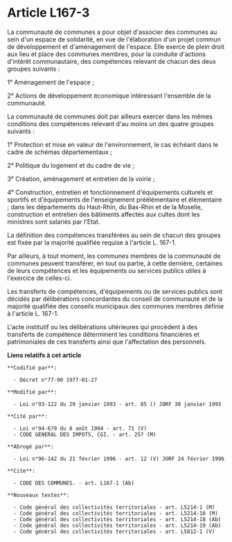 # Article L167-3

La communauté de communes a pour objet d'associer des communes au sein d'un espace de solidarité, en vue de l'élaboration
d'un projet commun de développement et d'aménagement de l'espace. Elle exerce de plein droit aux lieu et place des communes
membres, pour la conduite d'actions d'intérêt communautaire, des compétences relevant de chacun des deux groupes suivants :

1° Aménagement de l'espace ;

2° Actions de développement économique intéressant l'ensemble de la communauté.

La communauté de communes doit par ailleurs exercer dans les mêmes conditions des compétences relevant d'au moins un des
quatre groupes suivants :

1° Protection et mise en valeur de l'environnement, le cas échéant dans le cadre de schémas départementaux ;

2° Politique du logement et du cadre de vie ;

3° Création, aménagement et entretien de la voirie ;

4° Construction, entretien et fonctionnement d'équipements culturels et sportifs et d'équipements de l'enseignement
préélémentaire et élémentaire ; dans les départements du Haut-Rhin, du Bas-Rhin et de la Moselle, construction et entretien
des bâtiments affectés aux cultes dont les ministres sont salariés par l'Etat.

La définition des compétences transférées au sein de chacun des groupes est fixée par la majorité qualifiée requise à
l'article L. 167-1.

Par ailleurs, à tout moment, les communes membres de la communauté de communes peuvent transférer, en tout ou partie, à cette
dernière, certaines de leurs compétences et les équipements ou services publics utiles à l'exercice de celles-ci.

Les transferts de compétences, d'équipements ou de services publics sont décidés par délibérations concordantes du conseil de
communauté et de la majorité qualifiée des conseils municipaux des communes membres définie à l'article L. 167-1.

L'acte institutif ou les délibérations ultérieures qui procèdent à des transferts de compétence déterminent les conditions
financières et patrimoniales de ces transferts ainsi que l'affectation des personnels.

**Liens relatifs à cet article**

	**Codifié par**:

	  - Décret n°77-90 1977-01-27

	**Modifié par**:

	  - Loi n°93-122 du 29 janvier 1993 - art. 85 () JORF 30 janvier 1993

	**Cité par**:

	  - Loi n°94-679 du 8 août 1994 - art. 71 (V)
	  - CODE GENERAL DES IMPOTS, CGI. - art. 257 (M)

	**Abrogé par**:

	  - Loi n°96-142 du 21 février 1996 - art. 12 (V) JORF 24 février 1996

	**Cite**:

	  - CODE DES COMMUNES. - art. L167-1 (Ab)

	**Nouveaux textes**:

	  - Code général des collectivités territoriales - art. L5214-1 (M)
	  - Code général des collectivités territoriales - art. L5214-16 (M)
	  - Code général des collectivités territoriales - art. L5214-18 (Ab)
	  - Code général des collectivités territoriales - art. L5214-19 (Ab)
	  - Code général des collectivités territoriales - art. L5812-1 (V)
